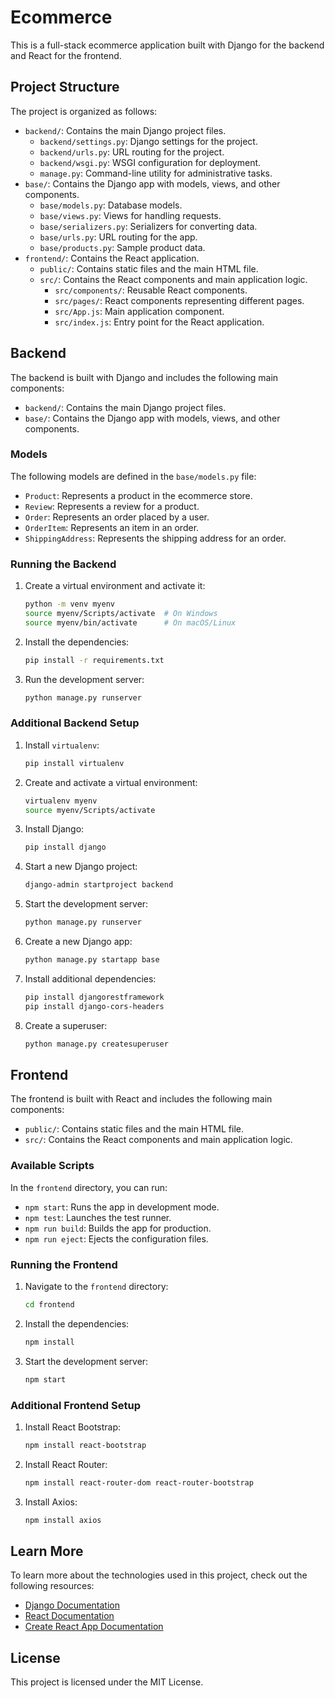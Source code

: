 # Ecommerce

This is a full-stack ecommerce application built with Django for the backend and React for the frontend.

## Project Structure

The project is organized as follows:

- `backend/`: Contains the main Django project files.
  - `backend/settings.py`: Django settings for the project.
  - `backend/urls.py`: URL routing for the project.
  - `backend/wsgi.py`: WSGI configuration for deployment.
  - `manage.py`: Command-line utility for administrative tasks.
- `base/`: Contains the Django app with models, views, and other components.
  - `base/models.py`: Database models.
  - `base/views.py`: Views for handling requests.
  - `base/serializers.py`: Serializers for converting data.
  - `base/urls.py`: URL routing for the app.
  - `base/products.py`: Sample product data.
- `frontend/`: Contains the React application.
  - `public/`: Contains static files and the main HTML file.
  - `src/`: Contains the React components and main application logic.
    - `src/components/`: Reusable React components.
    - `src/pages/`: React components representing different pages.
    - `src/App.js`: Main application component.
    - `src/index.js`: Entry point for the React application.

## Backend

The backend is built with Django and includes the following main components:

- `backend/`: Contains the main Django project files.
- `base/`: Contains the Django app with models, views, and other components.

### Models

The following models are defined in the `base/models.py` file:

- `Product`: Represents a product in the ecommerce store.
- `Review`: Represents a review for a product.
- `Order`: Represents an order placed by a user.
- `OrderItem`: Represents an item in an order.
- `ShippingAddress`: Represents the shipping address for an order.

### Running the Backend

1. Create a virtual environment and activate it:
    ```sh
    python -m venv myenv
    source myenv/Scripts/activate  # On Windows
    source myenv/bin/activate      # On macOS/Linux
    ```

2. Install the dependencies:
    ```sh
    pip install -r requirements.txt
    ```

3. Run the development server:
    ```sh
    python manage.py runserver
    ```

### Additional Backend Setup

1. Install `virtualenv`:
    ```sh
    pip install virtualenv
    ```

2. Create and activate a virtual environment:
    ```sh
    virtualenv myenv
    source myenv/Scripts/activate
    ```

3. Install Django:
    ```sh
    pip install django
    ```

4. Start a new Django project:
    ```sh
    django-admin startproject backend
    ```

5. Start the development server:
    ```sh
    python manage.py runserver
    ```

6. Create a new Django app:
    ```sh
    python manage.py startapp base
    ```

7. Install additional dependencies:
    ```sh
    pip install djangorestframework
    pip install django-cors-headers
    ```

8. Create a superuser:
    ```sh
    python manage.py createsuperuser
    ```

## Frontend

The frontend is built with React and includes the following main components:

- `public/`: Contains static files and the main HTML file.
- `src/`: Contains the React components and main application logic.

### Available Scripts

In the `frontend` directory, you can run:

- `npm start`: Runs the app in development mode.
- `npm test`: Launches the test runner.
- `npm run build`: Builds the app for production.
- `npm run eject`: Ejects the configuration files.

### Running the Frontend

1. Navigate to the `frontend` directory:
    ```sh
    cd frontend
    ```

2. Install the dependencies:
    ```sh
    npm install
    ```

3. Start the development server:
    ```sh
    npm start
    ```

### Additional Frontend Setup

1. Install React Bootstrap:
    ```sh
    npm install react-bootstrap
    ```

2. Install React Router:
    ```sh
    npm install react-router-dom react-router-bootstrap
    ```

3. Install Axios:
    ```sh
    npm install axios
    ```

## Learn More

To learn more about the technologies used in this project, check out the following resources:

- [Django Documentation](https://docs.djangoproject.com/en/stable/)
- [React Documentation](https://reactjs.org/)
- [Create React App Documentation](https://facebook.github.io/create-react-app/docs/getting-started)

## License

This project is licensed under the MIT License.